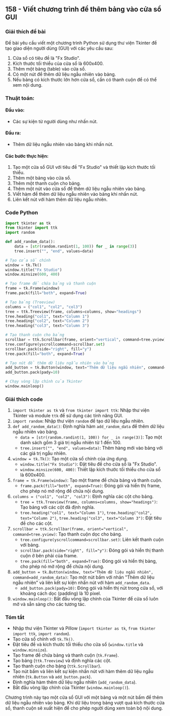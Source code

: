 ## 158 - Viết chương trình để thêm bảng vào cửa sổ GUI

### Giải thích đề bài

Đề bài yêu cầu viết một chương trình Python sử dụng thư viện Tkinter để tạo giao diện người dùng (GUI) với các yêu cầu sau:

1. Cửa sổ có tiêu đề là "Fx Studio".
2. Kích thước tối thiểu của cửa sổ là 600x400.
3. Thêm một bảng (table) vào cửa sổ.
4. Có một nút để thêm dữ liệu ngẫu nhiên vào bảng.
5. Nếu bảng có kích thước lớn hơn cửa sổ, cần có thanh cuộn để có thể xem nội dung.

### Thuật toán:

#### Đầu vào:

- Các sự kiện từ người dùng như nhấn nút.

#### Đầu ra:

- Thêm dữ liệu ngẫu nhiên vào bảng khi nhấn nút.

#### Các bước thực hiện:

1. Tạo một cửa sổ GUI với tiêu đề "Fx Studio" và thiết lập kích thước tối thiểu.
2. Thêm một bảng vào cửa sổ.
3. Thêm một thanh cuộn cho bảng.
4. Thêm một nút vào cửa sổ để thêm dữ liệu ngẫu nhiên vào bảng.
5. Viết hàm để thêm dữ liệu ngẫu nhiên vào bảng khi nhấn nút.
6. Liên kết nút với hàm thêm dữ liệu ngẫu nhiên.

### Code Python

```python
import tkinter as tk
from tkinter import ttk
import random

def add_random_data():
    data = [str(random.randint(1, 100)) for _ in range(3)]
    tree.insert("", "end", values=data)

# Tạo cửa sổ chính
window = tk.Tk()
window.title("Fx Studio")
window.minsize(600, 400)

# Tạo frame để chứa bảng và thanh cuộn
frame = tk.Frame(window)
frame.pack(fill="both", expand=True)

# Tạo bảng (Treeview)
columns = ("col1", "col2", "col3")
tree = ttk.Treeview(frame, columns=columns, show="headings")
tree.heading("col1", text="Column 1")
tree.heading("col2", text="Column 2")
tree.heading("col3", text="Column 3")

# Tạo thanh cuộn cho bảng
scrollbar = ttk.Scrollbar(frame, orient="vertical", command=tree.yview)
tree.configure(yscrollcommand=scrollbar.set)
scrollbar.pack(side="right", fill="y")
tree.pack(fill="both", expand=True)

# Tạo nút để thêm dữ liệu ngẫu nhiên vào bảng
add_button = tk.Button(window, text="Thêm dữ liệu ngẫu nhiên", command=add_random_data)
add_button.pack(pady=10)

# Chạy vòng lặp chính của Tkinter
window.mainloop()
```

### Giải thích code

1. `import tkinter as tk` và `from tkinter import ttk`: Nhập thư viện Tkinter và module `ttk` để sử dụng các tính năng GUI.
2. `import random`: Nhập thư viện `random` để tạo dữ liệu ngẫu nhiên.
3. `def add_random_data()`: Định nghĩa hàm `add_random_data` để thêm dữ liệu ngẫu nhiên vào bảng.
   - `data = [str(random.randint(1, 100)) for _ in range(3)]`: Tạo một danh sách gồm 3 giá trị ngẫu nhiên từ 1 đến 100.
   - `tree.insert("", "end", values=data)`: Thêm hàng mới vào bảng với các giá trị ngẫu nhiên.
4. `window = tk.Tk()`: Tạo một cửa sổ chính của ứng dụng.
   - `window.title("Fx Studio")`: Đặt tiêu đề cho cửa sổ là "Fx Studio".
   - `window.minsize(600, 400)`: Thiết lập kích thước tối thiểu cho cửa sổ là 600x400.
5. `frame = tk.Frame(window)`: Tạo một frame để chứa bảng và thanh cuộn.
   - `frame.pack(fill="both", expand=True)`: Đóng gói và hiển thị frame, cho phép nó mở rộng để chứa nội dung.
6. `columns = ("col1", "col2", "col3")`: Định nghĩa các cột cho bảng.
   - `tree = ttk.Treeview(frame, columns=columns, show="headings")`: Tạo bảng với các cột đã định nghĩa.
   - `tree.heading("col1", text="Column 1")`, `tree.heading("col2", text="Column 2")`, `tree.heading("col3", text="Column 3")`: Đặt tiêu đề cho các cột.
7. `scrollbar = ttk.Scrollbar(frame, orient="vertical", command=tree.yview)`: Tạo thanh cuộn dọc cho bảng.
   - `tree.configure(yscrollcommand=scrollbar.set)`: Liên kết thanh cuộn với bảng.
   - `scrollbar.pack(side="right", fill="y")`: Đóng gói và hiển thị thanh cuộn ở bên phải của frame.
   - `tree.pack(fill="both", expand=True)`: Đóng gói và hiển thị bảng, cho phép nó mở rộng để chứa nội dung.
8. `add_button = tk.Button(window, text="Thêm dữ liệu ngẫu nhiên", command=add_random_data)`: Tạo một nút bấm với nhãn "Thêm dữ liệu ngẫu nhiên" và liên kết sự kiện nhấn nút với hàm `add_random_data`.
   - `add_button.pack(pady=10)`: Đóng gói và hiển thị nút trong cửa sổ, với khoảng cách dọc (padding) là 10 pixel.
9. `window.mainloop()`: Bắt đầu vòng lặp chính của Tkinter để cửa sổ luôn mở và sẵn sàng cho các tương tác.

### Tóm tắt

- Nhập thư viện Tkinter và Pillow (`import tkinter as tk`, `from tkinter import ttk`, `import random`).
- Tạo cửa sổ chính với `tk.Tk()`.
- Đặt tiêu đề và kích thước tối thiểu cho cửa sổ (`window.title` và `window.minsize`).
- Tạo frame để chứa bảng và thanh cuộn (`tk.Frame`).
- Tạo bảng (`ttk.Treeview`) và định nghĩa các cột.
- Tạo thanh cuộn cho bảng (`ttk.Scrollbar`).
- Tạo nút bấm và liên kết sự kiện nhấn nút với hàm thêm dữ liệu ngẫu nhiên (`tk.Button` và `add_button.pack`).
- Định nghĩa hàm thêm dữ liệu ngẫu nhiên (`add_random_data`).
- Bắt đầu vòng lặp chính của Tkinter (`window.mainloop()`).

Chương trình này tạo một cửa sổ GUI với một bảng và một nút bấm để thêm dữ liệu ngẫu nhiên vào bảng. Khi dữ liệu trong bảng vượt quá kích thước cửa sổ, thanh cuộn sẽ xuất hiện để cho phép người dùng xem toàn bộ nội dung.
